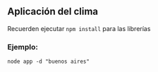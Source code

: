 ## Aplicación del clima

Recuerden ejecutar `npm install` para las librerías

### Ejemplo:

```
node app -d "buenos aires"
```
